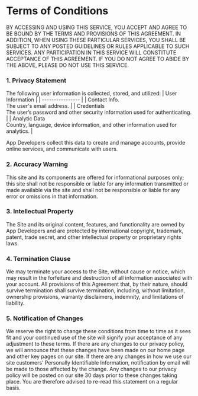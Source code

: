 # Terms of Conditions
BY ACCESSING AND USING THIS SERVICE, YOU ACCEPT AND AGREE TO BE BOUND BY THE TERMS AND PROVISIONS OF THIS AGREEMENT. IN ADDITION, WHEN USING THESE PARTICULAR SERVICES, YOU SHALL BE SUBJECT TO ANY POSTED GUIDELINES OR RULES APPLICABLE TO SUCH SERVICES. ANY PARTICIPATION IN THIS SERVICE WILL CONSTITUTE ACCEPTANCE OF THIS AGREEMENT. IF YOU DO NOT AGREE TO ABIDE BY THE ABOVE, PLEASE DO NOT USE THIS SERVICE.

### 1. Privacy Statement
The following user information is collected, stored, and utilized:
| User Information |
| ---------------- |
| Contact Info.<br>The user's email address. |
| Credentials<br>The user’s password and other security information used for authenticating. |
| Analytic Data<br>Country, language, device information, and other information used for analytics. |

App Developers collect this data to create and manage accounts, provide online services, and communicate with users.

### 2. Accuracy Warning
This site and its components are offered for informational purposes only; this site shall not be responsible or liable for any information transmitted or made available via the site and shall not be responsible or liable for any error or omissions in that information.

### 3. Intellectual Property
The Site and its original content, features, and functionality are owned by App Developers and are protected by international copyright, trademark, patent, trade secret, and other intellectual property or proprietary rights laws.

### 4. Termination Clause
We may terminate your access to the Site, without cause or notice, which may result in the forfeiture and destruction of all information associated with your account. All provisions of this Agreement that, by their nature, should survive termination shall survive termination, including, without limitation, ownership provisions, warranty disclaimers, indemnity, and limitations of liability.

### 5. Notification of Changes
We reserve the right to change these conditions from time to time as it sees fit and your continued use of the site will signify your acceptance of any adjustment to these terms. If there are any changes to our privacy policy, we will announce that these changes have been made on our home page and other key pages on our site. If there are any changes in how we use our site customers’ Personally Identifiable Information, notification by email will be made to those affected by the change. Any changes to our privacy policy will be posted on our site 30 days prior to these changes taking place. You are therefore advised to re-read this statement on a regular basis.